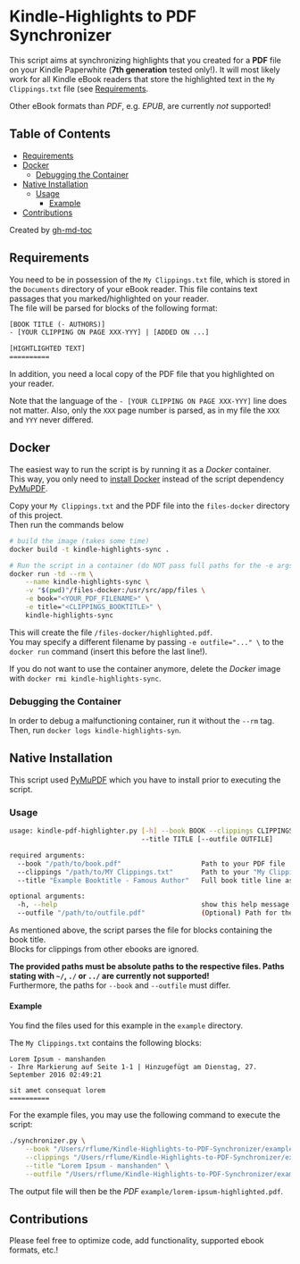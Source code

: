 # Kindle-Highlights to PDF Synchronizer

This script aims at synchronizing highlights that you created for a **PDF** file on your Kindle Paperwhite (**7th generation** tested only!). It will most likely work for all Kindle eBook readers that store the highlighted text in the `My Clippings.txt` file (see [Requirements](#requirements).

Other eBook formats than *PDF*, e.g. *EPUB*, are currently *not* supported!

## Table of Contents

* [Requirements](#requirements)
* [Docker](#docker)
  * [Debugging the Container](#debugging-the-container)
* [Native Installation](#native-installation)
  * [Usage](#usage)
    * [Example](#example)
* [Contributions](#contributions)

Created by [gh-md-toc](https://github.com/ekalinin/github-markdown-toc)

## Requirements

You need to be in possession of the `My Clippings.txt` file, which is stored in the `Documents` directory of your eBook reader. This file contains text passages that you marked/highlighted on your reader.<br/>
The file will be parsed for blocks of the following format:

```txt
[BOOK TITLE (- AUTHORS)]
- [YOUR CLIPPING ON PAGE XXX-YYY] | [ADDED ON ...]

[HIGHTLIGHTED TEXT]
==========
```

In addition, you need a local copy of the PDF file that you highlighted on your reader.

Note that the language of the `- [YOUR CLIPPING ON PAGE XXX-YYY]` line does not matter. Also, only the `XXX` page number is parsed, as in my file the `XXX` and `YYY` never differed.

## Docker

The easiest way to run the script is by running it as a *Docker* container.<br/>
This way, you only need to [install Docker](https://docs.docker.com/install/) instead of the script dependency [PyMuPDF](https://github.com/rk700/PyMuPDF).

Copy your `My Clippings.txt` and the PDF file into the `files-docker` directory of this project.<br/>
Then run the commands below

```bash
# build the image (takes some time)
docker build -t kindle-highlights-sync .

# Run the script in a container (do NOT pass full paths for the -e args)
docker run -td --rm \
    --name kindle-highlights-sync \
    -v "$(pwd)"/files-docker:/usr/src/app/files \
    -e book="<YOUR_PDF_FILENAME>" \
    -e title="<CLIPPINGS_BOOKTITLE>" \
    kindle-highlights-sync
```

This will create the file `/files-docker/highlighted.pdf`.<br/>
You may specify a different filename by passing `-e outfile="..." \` to the `docker run` command (insert this before the last line!).

If you do not want to use the container anymore, delete the *Docker* image with `docker rmi kindle-highlights-sync`.

### Debugging the Container

In order to debug a malfunctioning container, run it without the `--rm` tag. Then, run `docker logs kindle-highlights-syn`.

## Native Installation

This script used [PyMuPDF](https://github.com/rk700/PyMuPDF) which you have to install prior to executing the script.

### Usage

```bash
usage: kindle-pdf-highlighter.py [-h] --book BOOK --clippings CLIPPINGS
                                 --title TITLE [--outfile OUTFILE]

required arguments:
  --book "/path/to/book.pdf"                    Path to your PDF file
  --clippings "/path/to/MY Clippings.txt"       Path to your "My Clippings.txt" file
  --title "Example Booktitle - Famous Author"   Full book title line as found in the "My Clippings.txt"

optional arguments:
  -h, --help                                    show this help message and exit
  --outfile "/path/to/outfile.pdf"              (Optional) Path for the highlighted PDF file
```

As mentioned above, the script parses the file for blocks containing the book title.<br/>
Blocks for clippings from other ebooks are ignored.

**The provided paths must be absolute paths to the respective files. Paths stating with `~/`, `./` or `../` are currently not supported!**<br/>
Furthermore, the paths for `--book` and `--outfile` must differ.

#### Example

You find the files used for this example in the `example` directory.

The `My Clippings.txt` contains the following blocks:

```text
Lorem Ipsum - manshanden
- Ihre Markierung auf Seite 1-1 | Hinzugefügt am Dienstag, 27. September 2016 02:49:21

sit amet consequat lorem
==========
```

For the example files, you may use the following command to execute the script:

```bash
./synchronizer.py \
    --book "/Users/rflume/Kindle-Highlights-to-PDF-Synchronizer/example/lorem-ipsum.pdf" \
    --clippings "/Users/rflume/Kindle-Highlights-to-PDF-Synchronizer/example/My Clippings.txt" \
    --title "Lorem Ipsum - manshanden" \
    --outfile "/Users/rflume/Kindle-Highlights-to-PDF-Synchronizer/example/lorem-ipsum-highlighted.pdf"
```

The output file will then be the *PDF* `example/lorem-ipsum-highlighted.pdf`.

## Contributions

Please feel free to optimize code, add functionality, supported ebook formats, etc.!

